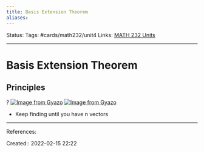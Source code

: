 ```yaml
---
title: Basis Extension Theorem
aliases:
---
```

Status:
Tags: #cards/math232/unit4
Links: [MATH 232 Units](out/math-232-units.md)
___

# Basis Extension Theorem

## Principles
?
[![Image from Gyazo](https://i.gyazo.com/c8acf000235ffd8f65cf1a2d1766e794.png)](https://gyazo.com/c8acf000235ffd8f65cf1a2d1766e794)
[![Image from Gyazo](https://i.gyazo.com/6bee709a707450de2a86cf7f3de73334.png)](https://gyazo.com/6bee709a707450de2a86cf7f3de73334)
- Keep finding until you have n vectors
___
References:
<!--SR:!2022-03-28,12,150-->

Created:: 2022-02-15 22:22
